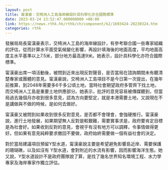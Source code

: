 ```yaml
---
layout: post
title: 甯漢豪：交椅洲人工島海岸線設計具科學化亦合國際標準
date: 2023-03-24 13:52:47.000000000 +08:00
link: https://news.rthk.hk/rthk/ch/component/k2/1693424-20230324.htm
categories: rthk
---
```


發展局局長甯漢豪表示，交椅洲人工島的海岸線設計，有參考聯合國一些專家組織的評估，從而計算水平面受氣候變化影響，再設計填海後的地面高度，平均地面高度主水平基準以上7.5米，部分地方最高達9米。她表示，設計具科學化亦符合國際標準。

甯漢豪出席一項活動後，被問到近來出現反對聲音，是否當局在諮詢期間未有聽清楚專家或團體的意見。甯漢豪說，交椅洲人工島項目不是今日第一次提出，在幾年前推算，到2048年需要多6千多公頃土地，當時社會期望政府多管齊下找土地，而交椅洲人工島是重要土地供應部分。她表示，批評的意見容易被傳媒聽到，但當局過去幾個月亦收到很多意見，認為方向要堅定，就是本港需要土地，又說現在不是講做與不做的時候，是如何去做好。

甯漢豪又被問到如果收到很多反對意見，是否都不會理會，會強硬推行。甯漢豪說，進行土地發展，如果期望無人反對是較艱難，需要實事求是，政府要肯定目標是為社會好。如果收到反對的意見，會視乎有沒有地方可以調釋，令事情做得更好。但如果有意見純粹要求撤回不要做，政府始終需要做一個有益社會的決定。

對於當局建議項目預留Y型水道，甯漢豪說主要是希望避免影響島近岸、需要保護的珊瑚礁，以及如沒有 Y型水道，會對附近的水流有影響，因而影響海洋生態。她又說，Y型水道設計不是政府團隊說了算，是找了幾名世界知名環境工程、水力學專家及海岸專家作獨立評估。

